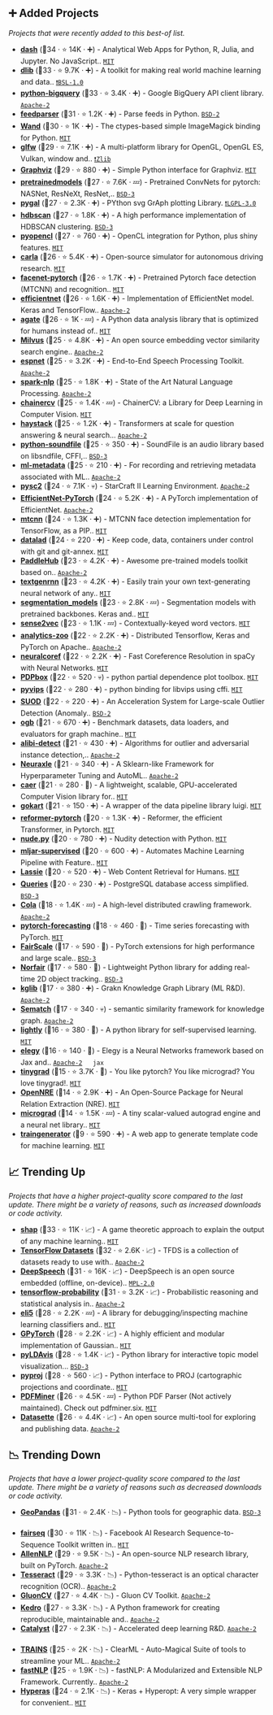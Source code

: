 ## ➕ Added Projects

_Projects that were recently added to this best-of list._

- <b><a href="https://github.com/plotly/dash">dash</a></b> (🥇34 ·  ⭐ 14K · ➕) - Analytical Web Apps for Python, R, Julia, and Jupyter. No JavaScript.. <code><a href="https://tldrlegal.com/license/mit-license">MIT</a></code>
- <b><a href="https://github.com/davisking/dlib">dlib</a></b> (🥈33 ·  ⭐ 9.7K · ➕) - A toolkit for making real world machine learning and data.. <code><a href="https://tldrlegal.com/search?q=BSL-1.0">❗️BSL-1.0</a></code>
- <b><a href="https://github.com/googleapis/python-bigquery">python-bigquery</a></b> (🥈33 ·  ⭐ 3.4K · ➕) - Google BigQuery API client library. <code><a href="https://tldrlegal.com/license/apache-license-2.0-(apache-2.0)">Apache-2</a></code>
- <b><a href="https://github.com/kurtmckee/feedparser">feedparser</a></b> (🥇31 ·  ⭐ 1.2K · ➕) - Parse feeds in Python. <code><a href="https://tldrlegal.com/license/bsd-2-clause-license-(freebsd)">BSD-2</a></code>
- <b><a href="https://github.com/emcconville/wand">Wand</a></b> (🥈30 ·  ⭐ 1K · ➕) - The ctypes-based simple ImageMagick binding for Python. <code><a href="https://tldrlegal.com/license/mit-license">MIT</a></code>
- <b><a href="https://github.com/glfw/glfw">glfw</a></b> (🥈29 ·  ⭐ 7.1K · ➕) - A multi-platform library for OpenGL, OpenGL ES, Vulkan, window and.. <code><a href="https://tldrlegal.com/search?q=Zlib">❗️Zlib</a></code>
- <b><a href="https://github.com/xflr6/graphviz">Graphviz</a></b> (🥈29 ·  ⭐ 880 · ➕) - Simple Python interface for Graphviz. <code><a href="https://tldrlegal.com/license/mit-license">MIT</a></code>
- <b><a href="https://github.com/Cadene/pretrained-models.pytorch">pretrainedmodels</a></b> (🥇27 ·  ⭐ 7.6K · 💤) - Pretrained ConvNets for pytorch: NASNet, ResNeXt, ResNet,.. <code><a href="https://tldrlegal.com/license/bsd-3-clause-license-(revised)">BSD-3</a></code> <a href="https://pytorch.org"><code><img src="https://pytorch.org/favicon.ico" style="display:inline;" width="13" height="13"></code></a>
- <b><a href="https://github.com/Kozea/pygal">pygal</a></b> (🥇27 ·  ⭐ 2.3K · ➕) - PYthon svg GrAph plotting Library. <code><a href="https://tldrlegal.com/license/gnu-lesser-general-public-license-v3-(lgpl-3)">❗️LGPL-3.0</a></code>
- <b><a href="https://github.com/scikit-learn-contrib/hdbscan">hdbscan</a></b> (🥈27 ·  ⭐ 1.8K · ➕) - A high performance implementation of HDBSCAN clustering. <code><a href="https://tldrlegal.com/license/bsd-3-clause-license-(revised)">BSD-3</a></code> <a href="https://scikit-learn.org"><code><img src="https://scikit-learn.org/stable/_static/favicon.ico" style="display:inline;" width="13" height="13"></code></a>
- <b><a href="https://github.com/inducer/pyopencl">pyopencl</a></b> (🥈27 ·  ⭐ 760 · ➕) - OpenCL integration for Python, plus shiny features. <code><a href="https://tldrlegal.com/license/mit-license">MIT</a></code>
- <b><a href="https://github.com/carla-simulator/carla">carla</a></b> (🥈26 ·  ⭐ 5.4K · ➕) - Open-source simulator for autonomous driving research. <code><a href="https://tldrlegal.com/license/mit-license">MIT</a></code>
- <b><a href="https://github.com/timesler/facenet-pytorch">facenet-pytorch</a></b> (🥈26 ·  ⭐ 1.7K · ➕) - Pretrained Pytorch face detection (MTCNN) and recognition.. <code><a href="https://tldrlegal.com/license/mit-license">MIT</a></code> <a href="https://pytorch.org"><code><img src="https://pytorch.org/favicon.ico" style="display:inline;" width="13" height="13"></code></a>
- <b><a href="https://github.com/qubvel/efficientnet">efficientnet</a></b> (🥈26 ·  ⭐ 1.6K · ➕) - Implementation of EfficientNet model. Keras and TensorFlow.. <code><a href="https://tldrlegal.com/license/apache-license-2.0-(apache-2.0)">Apache-2</a></code> <a href="https://keras.io"><code><img src="https://keras.io/img/favicon.ico" style="display:inline;" width="13" height="13"></code></a>
- <b><a href="https://github.com/wireservice/agate">agate</a></b> (🥈26 ·  ⭐ 1K · 💤) - A Python data analysis library that is optimized for humans instead of.. <code><a href="https://tldrlegal.com/license/mit-license">MIT</a></code>
- <b><a href="https://github.com/milvus-io/milvus">Milvus</a></b> (🥈25 ·  ⭐ 4.8K · ➕) - An open source embedding vector similarity search engine.. <code><a href="https://tldrlegal.com/license/apache-license-2.0-(apache-2.0)">Apache-2</a></code>
- <b><a href="https://github.com/espnet/espnet">espnet</a></b> (🥉25 ·  ⭐ 3.2K · ➕) - End-to-End Speech Processing Toolkit. <code><a href="https://tldrlegal.com/license/apache-license-2.0-(apache-2.0)">Apache-2</a></code>
- <b><a href="https://github.com/JohnSnowLabs/spark-nlp">spark-nlp</a></b> (🥈25 ·  ⭐ 1.8K · ➕) - State of the Art Natural Language Processing. <code><a href="https://tldrlegal.com/license/apache-license-2.0-(apache-2.0)">Apache-2</a></code> <a href="https://spark.apache.org"><code><img src="https://spark.apache.org/favicon.ico" style="display:inline;" width="13" height="13"></code></a>
- <b><a href="https://github.com/chainer/chainercv">chainercv</a></b> (🥉25 ·  ⭐ 1.4K · 💤) - ChainerCV: a Library for Deep Learning in Computer Vision. <code><a href="https://tldrlegal.com/license/mit-license">MIT</a></code>
- <b><a href="https://github.com/deepset-ai/haystack">haystack</a></b> (🥈25 ·  ⭐ 1.2K · ➕) - Transformers at scale for question answering & neural search... <code><a href="https://tldrlegal.com/license/apache-license-2.0-(apache-2.0)">Apache-2</a></code>
- <b><a href="https://github.com/bastibe/python-soundfile">python-soundfile</a></b> (🥉25 ·  ⭐ 350 · ➕) - SoundFile is an audio library based on libsndfile, CFFI,.. <code><a href="https://tldrlegal.com/license/bsd-3-clause-license-(revised)">BSD-3</a></code>
- <b><a href="https://github.com/google/ml-metadata">ml-metadata</a></b> (🥉25 ·  ⭐ 210 · ➕) - For recording and retrieving metadata associated with ML.. <code><a href="https://tldrlegal.com/license/apache-license-2.0-(apache-2.0)">Apache-2</a></code>
- <b><a href="https://github.com/deepmind/pysc2">pysc2</a></b> (🥈24 ·  ⭐ 7.1K · 💀) - StarCraft II Learning Environment. <code><a href="https://tldrlegal.com/license/apache-license-2.0-(apache-2.0)">Apache-2</a></code>
- <b><a href="https://github.com/lukemelas/EfficientNet-PyTorch">EfficientNet-PyTorch</a></b> (🥇24 ·  ⭐ 5.2K · ➕) - A PyTorch implementation of EfficientNet. <code><a href="https://tldrlegal.com/license/apache-license-2.0-(apache-2.0)">Apache-2</a></code> <a href="https://pytorch.org"><code><img src="https://pytorch.org/favicon.ico" style="display:inline;" width="13" height="13"></code></a>
- <b><a href="https://github.com/ipazc/mtcnn">mtcnn</a></b> (🥉24 ·  ⭐ 1.3K · ➕) - MTCNN face detection implementation for TensorFlow, as a PIP.. <code><a href="https://tldrlegal.com/license/mit-license">MIT</a></code> <a href="https://www.tensorflow.org/"><code><img src="https://www.gstatic.com/devrel-devsite/prod/vc8928e4803ba00823d2deb39c327db4919db629f1ecb648b587b35b95297bc3b/tensorflow/images/favicon.png" style="display:inline;" width="13" height="13"></code></a>
- <b><a href="https://github.com/datalad/datalad">datalad</a></b> (🥈24 ·  ⭐ 220 · ➕) - Keep code, data, containers under control with git and git-annex. <code><a href="https://tldrlegal.com/license/mit-license">MIT</a></code>
- <b><a href="https://github.com/PaddlePaddle/PaddleHub">PaddleHub</a></b> (🥉23 ·  ⭐ 4.2K · ➕) - Awesome pre-trained models toolkit based on.. <code><a href="https://tldrlegal.com/license/apache-license-2.0-(apache-2.0)">Apache-2</a></code> <a href="https://www.paddlepaddle.org"><code><img src="https://paddlepaddle-org-cn.cdn.bcebos.com/paddle-site-front/favicon.ico" style="display:inline;" width="13" height="13"></code></a>
- <b><a href="https://github.com/minimaxir/textgenrnn">textgenrnn</a></b> (🥉23 ·  ⭐ 4.2K · ➕) - Easily train your own text-generating neural network of any.. <code><a href="https://tldrlegal.com/license/mit-license">MIT</a></code> <a href="https://www.tensorflow.org/"><code><img src="https://www.gstatic.com/devrel-devsite/prod/vc8928e4803ba00823d2deb39c327db4919db629f1ecb648b587b35b95297bc3b/tensorflow/images/favicon.png" style="display:inline;" width="13" height="13"></code></a>
- <b><a href="https://github.com/qubvel/segmentation_models">segmentation_models</a></b> (🥉23 ·  ⭐ 2.8K · 💤) - Segmentation models with pretrained backbones. Keras and.. <code><a href="https://tldrlegal.com/license/mit-license">MIT</a></code> <a href="https://www.tensorflow.org/"><code><img src="https://www.gstatic.com/devrel-devsite/prod/vc8928e4803ba00823d2deb39c327db4919db629f1ecb648b587b35b95297bc3b/tensorflow/images/favicon.png" style="display:inline;" width="13" height="13"></code></a> <a href="https://keras.io"><code><img src="https://keras.io/img/favicon.ico" style="display:inline;" width="13" height="13"></code></a>
- <b><a href="https://github.com/explosion/sense2vec">sense2vec</a></b> (🥉23 ·  ⭐ 1.1K · 💤) - Contextually-keyed word vectors. <code><a href="https://tldrlegal.com/license/mit-license">MIT</a></code>
- <b><a href="https://github.com/intel-analytics/analytics-zoo">analytics-zoo</a></b> (🥉22 ·  ⭐ 2.2K · ➕) - Distributed Tensorflow, Keras and PyTorch on Apache.. <code><a href="https://tldrlegal.com/license/apache-license-2.0-(apache-2.0)">Apache-2</a></code> <a href="https://spark.apache.org"><code><img src="https://spark.apache.org/favicon.ico" style="display:inline;" width="13" height="13"></code></a>
- <b><a href="https://github.com/huggingface/neuralcoref">neuralcoref</a></b> (🥉22 ·  ⭐ 2.2K · ➕) - Fast Coreference Resolution in spaCy with Neural Networks. <code><a href="https://tldrlegal.com/license/mit-license">MIT</a></code>
- <b><a href="https://github.com/SauceCat/PDPbox">PDPbox</a></b> (🥉22 ·  ⭐ 520 · 💀) - python partial dependence plot toolbox. <code><a href="https://tldrlegal.com/license/mit-license">MIT</a></code>
- <b><a href="https://github.com/libvips/pyvips">pyvips</a></b> (🥉22 ·  ⭐ 280 · ➕) - python binding for libvips using cffi. <code><a href="https://tldrlegal.com/license/mit-license">MIT</a></code>
- <b><a href="https://github.com/yzhao062/SUOD">SUOD</a></b> (🥉22 ·  ⭐ 220 · ➕) - An Acceleration System for Large-scale Outlier Detection (Anomaly.. <code><a href="https://tldrlegal.com/license/bsd-2-clause-license-(freebsd)">BSD-2</a></code>
- <b><a href="https://github.com/snap-stanford/ogb">ogb</a></b> (🥈21 ·  ⭐ 670 · ➕) - Benchmark datasets, data loaders, and evaluators for graph machine.. <code><a href="https://tldrlegal.com/license/mit-license">MIT</a></code>
- <b><a href="https://github.com/SeldonIO/alibi-detect">alibi-detect</a></b> (🥉21 ·  ⭐ 430 · ➕) - Algorithms for outlier and adversarial instance detection,.. <code><a href="https://tldrlegal.com/license/apache-license-2.0-(apache-2.0)">Apache-2</a></code>
- <b><a href="https://github.com/Neuraxio/Neuraxle">Neuraxle</a></b> (🥉21 ·  ⭐ 340 · ➕) - A Sklearn-like Framework for Hyperparameter Tuning and AutoML.. <code><a href="https://tldrlegal.com/license/apache-license-2.0-(apache-2.0)">Apache-2</a></code>
- <b><a href="https://github.com/jasmcaus/caer">caer</a></b> (🥉21 ·  ⭐ 280 · 🐣) - A lightweight, scalable, GPU-accelerated Computer Vision library for.. <code><a href="https://tldrlegal.com/license/mit-license">MIT</a></code>
- <b><a href="https://github.com/m3dev/gokart">gokart</a></b> (🥉21 ·  ⭐ 150 · ➕) - A wrapper of the data pipeline library luigi. <code><a href="https://tldrlegal.com/license/mit-license">MIT</a></code>
- <b><a href="https://github.com/lucidrains/reformer-pytorch">reformer-pytorch</a></b> (🥈20 ·  ⭐ 1.3K · ➕) - Reformer, the efficient Transformer, in Pytorch. <code><a href="https://tldrlegal.com/license/mit-license">MIT</a></code> <a href="https://pytorch.org"><code><img src="https://pytorch.org/favicon.ico" style="display:inline;" width="13" height="13"></code></a>
- <b><a href="https://github.com/hhatto/nude.py">nude.py</a></b> (🥉20 ·  ⭐ 780 · ➕) - Nudity detection with Python. <code><a href="https://tldrlegal.com/license/mit-license">MIT</a></code>
- <b><a href="https://github.com/mljar/mljar-supervised">mljar-supervised</a></b> (🥉20 ·  ⭐ 600 · ➕) - Automates Machine Learning Pipeline with Feature.. <code><a href="https://tldrlegal.com/license/mit-license">MIT</a></code>
- <b><a href="https://github.com/michaelhelmick/lassie">Lassie</a></b> (🥉20 ·  ⭐ 520 · ➕) - Web Content Retrieval for Humans. <code><a href="https://tldrlegal.com/license/mit-license">MIT</a></code>
- <b><a href="https://github.com/gmr/queries">Queries</a></b> (🥉20 ·  ⭐ 230 · ➕) - PostgreSQL database access simplified. <code><a href="https://tldrlegal.com/license/bsd-3-clause-license-(revised)">BSD-3</a></code>
- <b><a href="https://github.com/qinxuye/cola">Cola</a></b> (🥉18 ·  ⭐ 1.4K · 💤) - A high-level distributed crawling framework. <code><a href="https://tldrlegal.com/license/apache-license-2.0-(apache-2.0)">Apache-2</a></code>
- <b><a href="https://github.com/jdb78/pytorch-forecasting">pytorch-forecasting</a></b> (🥉18 ·  ⭐ 460 · 🐣) - Time series forecasting with PyTorch. <code><a href="https://tldrlegal.com/license/mit-license">MIT</a></code>
- <b><a href="https://github.com/facebookresearch/fairscale">FairScale</a></b> (🥉17 ·  ⭐ 590 · 🐣) - PyTorch extensions for high performance and large scale.. <code><a href="https://tldrlegal.com/license/bsd-3-clause-license-(revised)">BSD-3</a></code> <a href="https://pytorch.org"><code><img src="https://pytorch.org/favicon.ico" style="display:inline;" width="13" height="13"></code></a>
- <b><a href="https://github.com/tryolabs/norfair">Norfair</a></b> (🥉17 ·  ⭐ 580 · 🐣) - Lightweight Python library for adding real-time 2D object tracking.. <code><a href="https://tldrlegal.com/license/bsd-3-clause-license-(revised)">BSD-3</a></code>
- <b><a href="https://github.com/graknlabs/kglib">kglib</a></b> (🥉17 ·  ⭐ 380 · ➕) - Grakn Knowledge Graph Library (ML R&D). <code><a href="https://tldrlegal.com/license/apache-license-2.0-(apache-2.0)">Apache-2</a></code>
- <b><a href="https://github.com/gsi-upm/sematch">Sematch</a></b> (🥉17 ·  ⭐ 340 · 💀) - semantic similarity framework for knowledge graph. <code><a href="https://tldrlegal.com/license/apache-license-2.0-(apache-2.0)">Apache-2</a></code>
- <b><a href="https://github.com/lightly-ai/lightly">lightly</a></b> (🥉16 ·  ⭐ 380 · 🐣) - A python library for self-supervised learning. <code><a href="https://tldrlegal.com/license/mit-license">MIT</a></code> <a href="https://pytorch.org"><code><img src="https://pytorch.org/favicon.ico" style="display:inline;" width="13" height="13"></code></a>
- <b><a href="https://github.com/poets-ai/elegy">elegy</a></b> (🥉16 ·  ⭐ 140 · 🐣) - Elegy is a Neural Networks framework based on Jax and.. <code><a href="https://tldrlegal.com/license/apache-license-2.0-(apache-2.0)">Apache-2</a></code> <a href="https://keras.io"><code><img src="https://keras.io/img/favicon.ico" style="display:inline;" width="13" height="13"></code></a> <code>jax</code>
- <b><a href="https://github.com/geohot/tinygrad">tinygrad</a></b> (🥉15 ·  ⭐ 3.7K · 🐣) - You like pytorch? You like micrograd? You love tinygrad!. <code><a href="https://tldrlegal.com/license/mit-license">MIT</a></code> <a href="https://pytorch.org"><code><img src="https://pytorch.org/favicon.ico" style="display:inline;" width="13" height="13"></code></a>
- <b><a href="https://github.com/thunlp/OpenNRE">OpenNRE</a></b> (🥉14 ·  ⭐ 2.9K · ➕) - An Open-Source Package for Neural Relation Extraction (NRE). <code><a href="https://tldrlegal.com/license/mit-license">MIT</a></code>
- <b><a href="https://github.com/karpathy/micrograd">micrograd</a></b> (🥉14 ·  ⭐ 1.5K · 💤) - A tiny scalar-valued autograd engine and a neural net library.. <code><a href="https://tldrlegal.com/license/mit-license">MIT</a></code> <a href="https://pytorch.org"><code><img src="https://pytorch.org/favicon.ico" style="display:inline;" width="13" height="13"></code></a>
- <b><a href="https://github.com/jrieke/traingenerator">traingenerator</a></b> (🥉9 ·  ⭐ 590 · ➕) - A web app to generate template code for machine learning. <code><a href="https://tldrlegal.com/license/mit-license">MIT</a></code>

## 📈 Trending Up

_Projects that have a higher project-quality score compared to the last update. There might be a variety of reasons, such as increased downloads or code activity._

- <b><a href="https://github.com/slundberg/shap">shap</a></b> (🥇33 ·  ⭐ 11K · 📈) - A game theoretic approach to explain the output of any machine learning.. <code><a href="https://tldrlegal.com/license/mit-license">MIT</a></code>
- <b><a href="https://github.com/tensorflow/datasets">TensorFlow Datasets</a></b> (🥈32 ·  ⭐ 2.6K · 📈) - TFDS is a collection of datasets ready to use with.. <code><a href="https://tldrlegal.com/license/apache-license-2.0-(apache-2.0)">Apache-2</a></code> <a href="https://www.tensorflow.org/"><code><img src="https://www.gstatic.com/devrel-devsite/prod/vc8928e4803ba00823d2deb39c327db4919db629f1ecb648b587b35b95297bc3b/tensorflow/images/favicon.png" style="display:inline;" width="13" height="13"></code></a>
- <b><a href="https://github.com/mozilla/DeepSpeech">DeepSpeech</a></b> (🥇31 ·  ⭐ 16K · 📈) - DeepSpeech is an open source embedded (offline, on-device).. <code><a href="https://tldrlegal.com/license/mozilla-public-license-2.0-(mpl-2)">MPL-2.0</a></code> <a href="https://www.tensorflow.org/"><code><img src="https://www.gstatic.com/devrel-devsite/prod/vc8928e4803ba00823d2deb39c327db4919db629f1ecb648b587b35b95297bc3b/tensorflow/images/favicon.png" style="display:inline;" width="13" height="13"></code></a>
- <b><a href="https://github.com/tensorflow/probability">tensorflow-probability</a></b> (🥇31 ·  ⭐ 3.2K · 📈) - Probabilistic reasoning and statistical analysis in.. <code><a href="https://tldrlegal.com/license/apache-license-2.0-(apache-2.0)">Apache-2</a></code> <a href="https://www.tensorflow.org/"><code><img src="https://www.gstatic.com/devrel-devsite/prod/vc8928e4803ba00823d2deb39c327db4919db629f1ecb648b587b35b95297bc3b/tensorflow/images/favicon.png" style="display:inline;" width="13" height="13"></code></a>
- <b><a href="https://github.com/TeamHG-Memex/eli5">eli5</a></b> (🥇28 ·  ⭐ 2.2K · 💤) - A library for debugging/inspecting machine learning classifiers and.. <code><a href="https://tldrlegal.com/license/mit-license">MIT</a></code>
- <b><a href="https://github.com/cornellius-gp/gpytorch">GPyTorch</a></b> (🥈28 ·  ⭐ 2.2K · 📈) - A highly efficient and modular implementation of Gaussian.. <code><a href="https://tldrlegal.com/license/mit-license">MIT</a></code> <a href="https://pytorch.org"><code><img src="https://pytorch.org/favicon.ico" style="display:inline;" width="13" height="13"></code></a>
- <b><a href="https://github.com/bmabey/pyLDAvis">pyLDAvis</a></b> (🥇28 ·  ⭐ 1.4K · 📈) - Python library for interactive topic model visualization... <code><a href="https://tldrlegal.com/license/bsd-3-clause-license-(revised)">BSD-3</a></code> <a href="https://jupyter.org/"><code><img src="https://jupyter.org/favicon.ico" style="display:inline;" width="13" height="13"></code></a>
- <b><a href="https://github.com/pyproj4/pyproj">pyproj</a></b> (🥈28 ·  ⭐ 560 · 📈) - Python interface to PROJ (cartographic projections and coordinate.. <code><a href="https://tldrlegal.com/license/mit-license">MIT</a></code>
- <b><a href="https://github.com/euske/pdfminer">PDFMiner</a></b> (🥉26 ·  ⭐ 4.5K · 💤) - Python PDF Parser (Not actively maintained). Check out pdfminer.six. <code><a href="https://tldrlegal.com/license/mit-license">MIT</a></code>
- <b><a href="https://github.com/simonw/datasette">Datasette</a></b> (🥈26 ·  ⭐ 4.4K · 📈) - An open source multi-tool for exploring and publishing data. <code><a href="https://tldrlegal.com/license/apache-license-2.0-(apache-2.0)">Apache-2</a></code>

## 📉 Trending Down

_Projects that have a lower project-quality score compared to the last update. There might be a variety of reasons such as decreased downloads or code activity._

- <b><a href="https://github.com/geopandas/geopandas">GeoPandas</a></b> (🥇31 ·  ⭐ 2.4K · 📉) - Python tools for geographic data. <code><a href="https://tldrlegal.com/license/bsd-3-clause-license-(revised)">BSD-3</a></code> <a href="https://pandas.pydata.org/"><code><img src="https://pandas.pydata.org/static/img/favicon.ico" style="display:inline;" width="13" height="13"></code></a>
- <b><a href="https://github.com/pytorch/fairseq">fairseq</a></b> (🥇30 ·  ⭐ 11K · 📉) - Facebook AI Research Sequence-to-Sequence Toolkit written in.. <code><a href="https://tldrlegal.com/license/mit-license">MIT</a></code> <a href="https://pytorch.org"><code><img src="https://pytorch.org/favicon.ico" style="display:inline;" width="13" height="13"></code></a>
- <b><a href="https://github.com/allenai/allennlp">AllenNLP</a></b> (🥈29 ·  ⭐ 9.5K · 📉) - An open-source NLP research library, built on PyTorch. <code><a href="https://tldrlegal.com/license/apache-license-2.0-(apache-2.0)">Apache-2</a></code> <a href="https://pytorch.org"><code><img src="https://pytorch.org/favicon.ico" style="display:inline;" width="13" height="13"></code></a>
- <b><a href="https://github.com/madmaze/pytesseract">Tesseract</a></b> (🥇29 ·  ⭐ 3.3K · 📉) - Python-tesseract is an optical character recognition (OCR).. <code><a href="https://tldrlegal.com/license/apache-license-2.0-(apache-2.0)">Apache-2</a></code>
- <b><a href="https://github.com/dmlc/gluon-cv">GluonCV</a></b> (🥈27 ·  ⭐ 4.4K · 📉) - Gluon CV Toolkit. <code><a href="https://tldrlegal.com/license/apache-license-2.0-(apache-2.0)">Apache-2</a></code> <a href="https://mxnet.apache.org"><code><img src="https://mxnet.apache.org/assets/img/mxnet_m.png" style="display:inline;" width="13" height="13"></code></a>
- <b><a href="https://github.com/quantumblacklabs/kedro">Kedro</a></b> (🥈27 ·  ⭐ 3.3K · 📉) - A Python framework for creating reproducible, maintainable and.. <code><a href="https://tldrlegal.com/license/apache-license-2.0-(apache-2.0)">Apache-2</a></code>
- <b><a href="https://github.com/catalyst-team/catalyst">Catalyst</a></b> (🥈27 ·  ⭐ 2.3K · 📉) - Accelerated deep learning R&D. <code><a href="https://tldrlegal.com/license/apache-license-2.0-(apache-2.0)">Apache-2</a></code> <a href="https://pytorch.org"><code><img src="https://pytorch.org/favicon.ico" style="display:inline;" width="13" height="13"></code></a>
- <b><a href="https://github.com/allegroai/clearml">TRAINS</a></b> (🥉25 ·  ⭐ 2K · 📉) - ClearML - Auto-Magical Suite of tools to streamline your ML.. <code><a href="https://tldrlegal.com/license/apache-license-2.0-(apache-2.0)">Apache-2</a></code>
- <b><a href="https://github.com/fastnlp/fastNLP">fastNLP</a></b> (🥈25 ·  ⭐ 1.9K · 📉) - fastNLP: A Modularized and Extensible NLP Framework. Currently.. <code><a href="https://tldrlegal.com/license/apache-license-2.0-(apache-2.0)">Apache-2</a></code>
- <b><a href="https://github.com/maxpumperla/hyperas">Hyperas</a></b> (🥈24 ·  ⭐ 2.1K · 📉) - Keras + Hyperopt: A very simple wrapper for convenient.. <code><a href="https://tldrlegal.com/license/mit-license">MIT</a></code> <a href="https://keras.io"><code><img src="https://keras.io/img/favicon.ico" style="display:inline;" width="13" height="13"></code></a>

